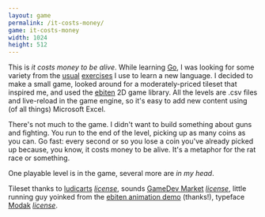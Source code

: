 ```yaml
---
layout: game
permalink: /it-costs-money/
game: it-costs-money
width: 1024
height: 512
---
```


This is *it costs money to be alive*. While learning [Go](https://golang.org/), I was looking for some variety from the [usual](https://adventofcode.com/) [exercises](https://amazon.com/dp/1680501224) I use to learn a new language. I decided to make a small game, looked around for a moderately-priced tileset that inspired me, and used the [ebiten](https://ebiten.org/) 2D game library. All the levels are .csv files and live-reload in the game engine, so it's easy to add new content using (of all things) Microsoft Excel.

There's not much to the game. I didn't want to build something about guns and fighting. You run to the end of the level, picking up as many coins as you can. Go fast: every second or so you lose a coin you've already picked up because, you know, it costs money to be alive. It's a metaphor for the rat race or something.

One playable level is in the game, several more are *in my head*. 

Tileset thanks to [ludicarts](https://ludicarts.itch.io/) *[license](https://www.ludicarts.com/license-2/)*, sounds [GameDev Market](https://www.gamedevmarket.net/) *[license](https://static.gamedevmarket.net/terms-conditions/#pro-licence)*, little running guy yoinked from the [ebiten animation demo](https://ebiten.org/examples/animation.html) (thanks!), typeface [Modak](https://github.com/EkType/Modak) *[license](https://github.com/EkType/Modak/blob/master/OFL.txt)*. 